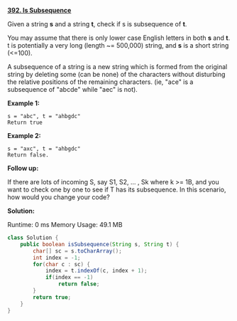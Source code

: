 **[392. Is Subsequence](https://leetcode.com/problems/is-subsequence/)**

Given a string **s** and a string **t**, check if s is subsequence of **t**.

You may assume that there is only lower case English letters in both **s** and **t**. t is potentially a very long (length ~= 500,000) string, and **s** is a short string (<=100).

A subsequence of a string is a new string which is formed from the original string by deleting some (can be none) of the characters without disturbing the relative positions of the remaining characters. (ie, "ace" is a subsequence of "abcde" while "aec" is not).

**Example 1:**
```
s = "abc", t = "ahbgdc"
Return true
```

**Example 2:**

```
s = "axc", t = "ahbgdc"
Return false.
```
**Follow up:** 

If there are lots of incoming S, say S1, S2, ... , Sk where k >= 1B, and you want to check one by one to see if T has its subsequence. In this scenario, how would you change your code?

**Solution:**

Runtime: 0 ms
Memory Usage: 49.1 MB
```java
class Solution {
    public boolean isSubsequence(String s, String t) {
        char[] sc = s.toCharArray();
        int index = -1;
        for(char c : sc) {            
            index = t.indexOf(c, index + 1);
            if(index == -1)
                return false;
        }
        return true;
    }
}
```

